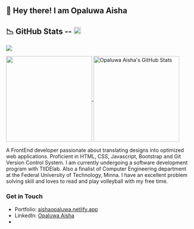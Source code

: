## 👋 Hey there! I am Opaluwa Aisha

<!--- ![Readme Cover](https://github.com/aeesh/aeesh/blob/master/cover.jpg) -->
##	&#x1F4C9; GitHub Stats -- [<img src='https://cdn.jsdelivr.net/npm/simple-icons@3.0.1/icons/linkedin.svg' alt='linkedin' height='20'>](http://linkedin.com/in/aisha-opaluwa-adam-7287b11b4)
![](https://visitor-badge.laobi.icu/badge?page_id=aeesh)

<a href="https://github.com/aeesh/aeesh">
  <img height="235px" align="center" src="https://github-readme-stats.vercel.app/api/top-langs/?username=aeesh&hide=java&title_color=ffffff&text_color=c9cacc&icon_color=2bbc8a&bg_color=1d1f21" />
</a>
<a href="https://github.com/aeesh/aeesh">
  <img height="235px" align="center" src="https://github-readme-stats.vercel.app/api?username=aeesh&show_icons=true&line_height=27&count_private=true&title_color=ffffff&text_color=c9cacc&icon_color=2bbc8a&bg_color=1d1f21" alt="Opaluwa Aisha's GitHub Stats" />
</a>  

<!--- My name is ##Opaluwa Aisha##, and --->

A FrontEnd developer passionate about translating designs into optimized web applications. Proficient in HTML, CSS, Javascript, Bootstrap and Git Version Control System. I am currently undergoing a software development program with TIIDElab. Also a finalist of Computer Engineering department at the Federal University of Technology, Minna. I have an excellent problem solving skill and loves to read and play volleyball with my free time.

### Get in Touch
* Portfolio: [aishaopaluwa.netlify.app](https://aishaopaluwa.netlify.app/)
* LinkedIn: [Opaluwa Aisha](http://linkedin.com/in/aisha-opaluwa-adam-7287b11b4)
*
